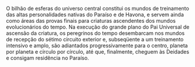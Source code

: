 ﻿O bilhão de esferas do universo central constitui os mundos de treinamento das altas personalidades nativas do Paraíso e de Havona, e servem ainda como áreas das provas finais para criaturas ascendentes dos mundos evolucionários do tempo. Na execução do grande plano do Pai Universal de ascensão da criatura, os peregrinos do tempo desembarcam nos mundos de recepção do sétimo circuito exterior e, subseqüente a um treinamento intensivo e amplo, são adiantados progressivamente para o centro, planeta por planeta e círculo por círculo, até que, finalmente, cheguem às Deidades e consigam residência no Paraíso.